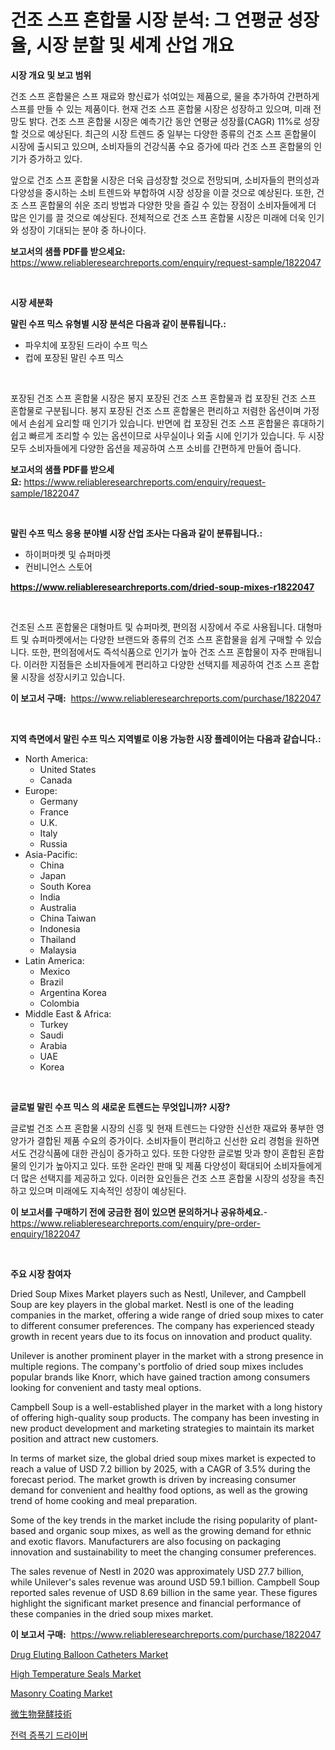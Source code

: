 <p><h1>건조 스프 혼합물 시장 분석: 그 연평균 성장율, 시장 분할 및 세계 산업 개요</h1></p><p><strong>시장 개요 및 보고 범위</strong></p>
<p><p>건조 스프 혼합물은 스프 재료와 향신료가 섞여있는 제품으로, 물을 추가하여 간편하게 스프를 만들 수 있는 제품이다. 현재 건조 스프 혼합물 시장은 성장하고 있으며, 미래 전망도 밝다. 건조 스프 혼합물 시장은 예측기간 동안 연평균 성장률(CAGR) 11%로 성장할 것으로 예상된다. 최근의 시장 트렌드 중 일부는 다양한 종류의 건조 스프 혼합물이 시장에 출시되고 있으며, 소비자들의 건강식품 수요 증가에 따라 건조 스프 혼합물의 인기가 증가하고 있다.</p><p>앞으로 건조 스프 혼합물 시장은 더욱 급성장할 것으로 전망되며, 소비자들의 편의성과 다양성을 중시하는 소비 트렌드와 부합하여 시장 성장을 이끌 것으로 예상된다. 또한, 건조 스프 혼합물의 쉬운 조리 방법과 다양한 맛을 즐길 수 있는 장점이 소비자들에게 더 많은 인기를 끌 것으로 예상된다. 전체적으로 건조 스프 혼합물 시장은 미래에 더욱 인기와 성장이 기대되는 분야 중 하나이다.</p></p>
<p><strong>보고서의 샘플 PDF를 받으세요:</strong> <a href="https://www.reliableresearchreports.com/enquiry/request-sample/1822047">https://www.reliableresearchreports.com/enquiry/request-sample/1822047</a></p>
<p>&nbsp;</p>
<p><strong>시장 세분화</strong></p>
<p><strong>말린 수프 믹스 유형별 시장 분석은 다음과 같이 분류됩니다.:</strong></p>
<p><ul><li>파우치에 포장된 드라이 수프 믹스</li><li>컵에 포장된 말린 수프 믹스</li></ul></p>
<p>&nbsp;</p>
<p><p>포장된 건조 스프 혼합물 시장은 봉지 포장된 건조 스프 혼합물과 컵 포장된 건조 스프 혼합물로 구분됩니다. 봉지 포장된 건조 스프 혼합물은 편리하고 저렴한 옵션이며 가정에서 손쉽게 요리할 때 인기가 있습니다. 반면에 컵 포장된 건조 스프 혼합물은 휴대하기 쉽고 빠르게 조리할 수 있는 옵션이므로 사무실이나 외출 시에 인기가 있습니다. 두 시장 모두 소비자들에게 다양한 옵션을 제공하여 스프 소비를 간편하게 만들어 줍니다.</p></p>
<p><strong>보고서의 샘플 PDF를 받으세요:</strong>&nbsp;<a href="https://www.reliableresearchreports.com/enquiry/request-sample/1822047">https://www.reliableresearchreports.com/enquiry/request-sample/1822047</a></p>
<p>&nbsp;</p>
<p><strong> 말린 수프 믹스 응용 분야별 시장 산업 조사는 다음과 같이 분류됩니다.:</strong></p>
<p><ul><li>하이퍼마켓 및 슈퍼마켓</li><li>컨비니언스 스토어</li></ul></p>
<p><strong><a href="https://www.reliableresearchreports.com/dried-soup-mixes-r1822047">https://www.reliableresearchreports.com/dried-soup-mixes-r1822047</a></strong></p>
<p>&nbsp;</p>
<p><p>건조된 스프 혼합물은 대형마트 및 슈퍼마켓, 편의점 시장에서 주로 사용됩니다. 대형마트 및 슈퍼마켓에서는 다양한 브랜드와 종류의 건조 스프 혼합물을 쉽게 구매할 수 있습니다. 또한, 편의점에서도 즉석식품으로 인기가 높아 건조 스프 혼합물이 자주 판매됩니다. 이러한 지점들은 소비자들에게 편리하고 다양한 선택지를 제공하여 건조 스프 혼합물 시장을 성장시키고 있습니다.</p></p>
<p><strong>이 보고서 구매:</strong>&nbsp; <a href="https://www.reliableresearchreports.com/purchase/1822047">https://www.reliableresearchreports.com/purchase/1822047</a></p>
<p>&nbsp;</p>
<p><strong>지역 측면에서 말린 수프 믹스 지역별로 이용 가능한 시장 플레이어는 다음과 같습니다.:</strong></p>
<p><ul>
    <li>
        North America:
        <ul>
            <li>United States</li>
            <li>Canada</li>
        </ul>
    </li>
    <li>
        Europe:
        <ul>
            <li>Germany</li>
            <li>France</li>
            <li>U.K.</li>
            <li>Italy</li>
            <li>Russia</li>
        </ul>
    </li>
    <li>
        Asia-Pacific:
        <ul>
            <li>China</li>
            <li>Japan</li>
            <li>South Korea</li>
            <li>India</li>
            <li>Australia</li>
            <li>China Taiwan</li>
            <li>Indonesia</li>
            <li>Thailand</li>
            <li>Malaysia</li>
        </ul>
    </li>
    <li>
        Latin America:
        <ul>
            <li>Mexico</li>
            <li>Brazil</li>
            <li>Argentina Korea</li>
            <li>Colombia</li>
        </ul>
    </li>
    <li>
        Middle East & Africa:
        <ul>
            <li>Turkey</li>
            <li>Saudi</li>
            <li>Arabia</li>
            <li>UAE</li>
            <li>Korea</li>
        </ul>
    </li>
    </ul></p>
<p>&nbsp;</p>
<p><strong>글로벌 말린 수프 믹스 의 새로운 트렌드는 무엇입니까? 시장?</strong></p>
<p><p>글로벌 건조 스프 혼합물 시장의 신흥 및 현재 트렌드는 다양한 신선한 재료와 풍부한 영양가가 결합된 제품 수요의 증가이다. 소비자들이 편리하고 신선한 요리 경험을 원하면서도 건강식품에 대한 관심이 증가하고 있다. 또한 다양한 글로벌 맛과 향이 혼합된 혼합물의 인기가 높아지고 있다. 또한 온라인 판매 및 제품 다양성이 확대되어 소비자들에게 더 많은 선택지를 제공하고 있다. 이러한 요인들은 건조 스프 혼합물 시장의 성장을 촉진하고 있으며 미래에도 지속적인 성장이 예상된다.</p></p>
<p><strong>이 보고서를 구매하기 전에 궁금한 점이 있으면 문의하거나 공유하세요.</strong>- <a href="https://www.reliableresearchreports.com/enquiry/pre-order-enquiry/1822047">https://www.reliableresearchreports.com/enquiry/pre-order-enquiry/1822047</a></p>
<p>&nbsp;</p>
<p><strong>주요 시장 참여자</strong></p>
<p><p>Dried Soup Mixes Market players such as Nestl, Unilever, and Campbell Soup are key players in the global market. Nestl is one of the leading companies in the market, offering a wide range of dried soup mixes to cater to different consumer preferences. The company has experienced steady growth in recent years due to its focus on innovation and product quality. </p><p>Unilever is another prominent player in the market with a strong presence in multiple regions. The company's portfolio of dried soup mixes includes popular brands like Knorr, which have gained traction among consumers looking for convenient and tasty meal options.</p><p>Campbell Soup is a well-established player in the market with a long history of offering high-quality soup products. The company has been investing in new product development and marketing strategies to maintain its market position and attract new customers.</p><p>In terms of market size, the global dried soup mixes market is expected to reach a value of USD 7.2 billion by 2025, with a CAGR of 3.5% during the forecast period. The market growth is driven by increasing consumer demand for convenient and healthy food options, as well as the growing trend of home cooking and meal preparation.</p><p>Some of the key trends in the market include the rising popularity of plant-based and organic soup mixes, as well as the growing demand for ethnic and exotic flavors. Manufacturers are also focusing on packaging innovation and sustainability to meet the changing consumer preferences.</p><p>The sales revenue of Nestl in 2020 was approximately USD 27.7 billion, while Unilever's sales revenue was around USD 59.1 billion. Campbell Soup reported sales revenue of USD 8.69 billion in the same year. These figures highlight the significant market presence and financial performance of these companies in the dried soup mixes market.</p></p>
<p><strong>이 보고서 구매:</strong>&nbsp;&nbsp;<a href="https://www.reliableresearchreports.com/purchase/1822047">https://www.reliableresearchreports.com/purchase/1822047</a></p>
<p><p><a href="https://github.com/ChiragRp1/Market-Research-Report-List-4/blob/main/drug-eluting-balloon-catheters-market.md">Drug Eluting Balloon Catheters Market</a></p><p><a href="https://www.linkedin.com/pulse/high-temperature-seals-market-size-share-amp-trends-analysis-report-9ysqf?trackingId=Mq%2BPEkYShMCriIV8K%2FVjlQ%3D%3D">High Temperature Seals Market</a></p><p><a href="https://issuu.com/reportprime-2/docs/masonry-coating-market-size-2030.pptx">Masonry Coating Market</a></p><p><a href="https://github.com/lrlmopnhwd79300/Market-Research-Report-List-1/blob/main/435597929736.md">微生物発酵技術</a></p><p><a href="https://github.com/vsckjg50460/Market-Research-Report-List-1/blob/main/709148630058.md">전력 증폭기 드라이버</a></p></p>